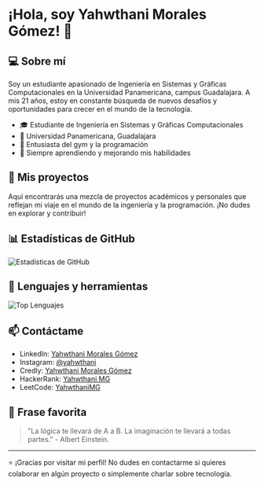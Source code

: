 # ¡Hola, soy Yahwthani Morales Gómez! 👋

## 💻 Sobre mí

Soy un estudiante apasionado de Ingeniería en Sistemas y Gráficas Computacionales en la Universidad Panamericana, campus Guadalajara. A mis 21 años, estoy en constante búsqueda de nuevos desafíos y oportunidades para crecer en el mundo de la tecnología.

- 🎓 Estudiante de Ingeniería en Sistemas y Gráficas Computacionales
- 🏫 Universidad Panamericana, Guadalajara
- 💪 Entusiasta del gym y la programación
- 🌱 Siempre aprendiendo y mejorando mis habilidades

## 🚀 Mis proyectos

Aquí encontrarás una mezcla de proyectos académicos y personales que reflejan mi viaje en el mundo de la ingeniería y la programación. ¡No dudes en explorar y contribuir!

## 📊 Estadísticas de GitHub

![Estadísticas de GitHub](https://github-readme-stats.vercel.app/api?username=YahwthaniMG&show_icons=true&theme=radical)

## 🔧 Lenguajes y herramientas

![Top Lenguajes](https://github-readme-stats.vercel.app/api/top-langs/?username=YahwthaniMG&layout=compact&theme=radical)


## 📫 Contáctame

- LinkedIn: [Yahwthani Morales Gómez](https://www.linkedin.com/in/yahwthani-morales-292499310/)
- Instagram: [@yahwthani](https://www.instagram.com/yahwthani/)
- Credly: [Yahwthani Morales Gómez](https://www.credly.com/users/yahwthani-morales-g-mez)
- HackerRank: [Yahwthani MG](https://www.hackerrank.com/profile/h0246038)
- LeetCode: [YahwthaniMG](https://leetcode.com/u/YahwthaniMG/)

## 💭 Frase favorita

> "La lógica te llevará de A a B. La imaginación te llevará a todas partes." - Albert Einstein.

---

⭐️ ¡Gracias por visitar mi perfil! No dudes en contactarme si quieres colaborar en algún proyecto o simplemente charlar sobre tecnología.

